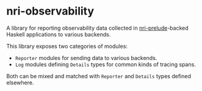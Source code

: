 # nri-observability

A library for reporting observability data collected in [nri-prelude][]-backed Haskell applications to various backends.

This library exposes two categories of modules:

- `Reporter` modules for sending data to various backends.
- `Log` modules defining `Details` types for common kinds of tracing spans.

Both can be mixed and matched with `Reporter` and `Details` types defined elsewhere.

[nri-prelude]: https://github.com/NoRedInk/haskell-libraries/tree/trunk/nri-prelude

